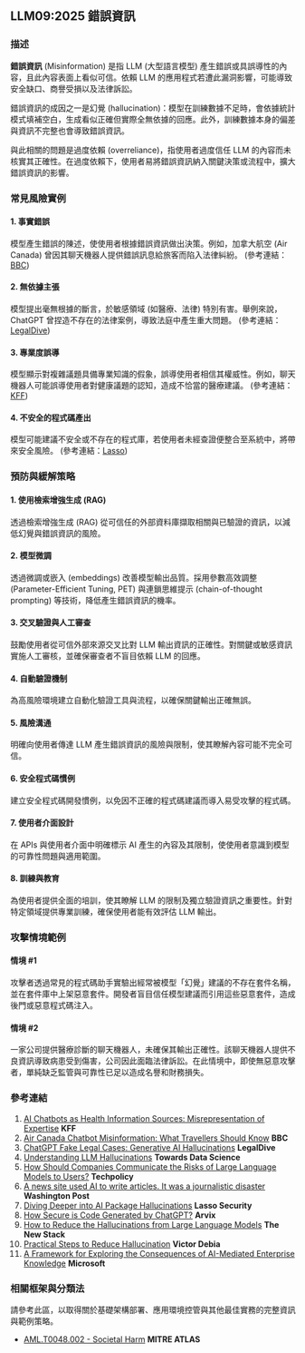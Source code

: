 ## LLM09:2025 錯誤資訊

### 描述

**錯誤資訊** (Misinformation) 是指 LLM (大型語言模型) 產生錯誤或具誤導性的內容，且此內容表面上看似可信。依賴 LLM 的應用程式若遭此漏洞影響，可能導致安全缺口、商譽受損以及法律訴訟。

錯誤資訊的成因之一是幻覺 (hallucination)：模型在訓練數據不足時，會依據統計模式填補空白，生成看似正確但實際全無依據的回應。此外，訓練數據本身的偏差與資訊不完整也會導致錯誤資訊。

與此相關的問題是過度依賴 (overreliance)，指使用者過度信任 LLM 的內容而未核實其正確性。在過度依賴下，使用者易將錯誤資訊納入關鍵決策或流程中，擴大錯誤資訊的影響。

### 常見風險實例

#### 1. 事實錯誤
模型產生錯誤的陳述，使使用者根據錯誤資訊做出決策。例如，加拿大航空 (Air Canada) 曾因其聊天機器人提供錯誤訊息給旅客而陷入法律糾紛。
(參考連結：[BBC](https://www.bbc.com/travel/article/20240222-air-canada-chatbot-misinformation-what-travellers-should-know))

#### 2. 無依據主張
模型提出毫無根據的斷言，於敏感領域 (如醫療、法律) 特別有害。舉例來說，ChatGPT 曾捏造不存在的法律案例，導致法庭中產生重大問題。
(參考連結：[LegalDive](https://www.legaldive.com/news/chatgpt-fake-legal-cases-generative-ai-hallucinations/651557/))

#### 3. 專業度誤導
模型顯示對複雜議題具備專業知識的假象，誤導使用者相信其權威性。例如，聊天機器人可能誤導使用者對健康議題的認知，造成不恰當的醫療建議。
(參考連結：[KFF](https://www.kff.org/health-misinformation-monitor/volume-05/))

#### 4. 不安全的程式碼產出
模型可能建議不安全或不存在的程式庫，若使用者未經查證便整合至系統中，將帶來安全風險。
(參考連結：[Lasso](https://www.lasso.security/blog/ai-package-hallucinations))

### 預防與緩解策略

#### 1. 使用檢索增強生成 (RAG)
透過檢索增強生成 (RAG) 從可信任的外部資料庫擷取相關與已驗證的資訊，以減低幻覺與錯誤資訊的風險。

#### 2. 模型微調
透過微調或嵌入 (embeddings) 改善模型輸出品質。採用參數高效調整 (Parameter-Efficient Tuning, PET) 與連鎖思維提示 (chain-of-thought prompting) 等技術，降低產生錯誤資訊的機率。

#### 3. 交叉驗證與人工審查
鼓勵使用者從可信外部來源交叉比對 LLM 輸出資訊的正確性。對關鍵或敏感資訊實施人工審核，並確保審查者不盲目依賴 LLM 的回應。

#### 4. 自動驗證機制
為高風險環境建立自動化驗證工具與流程，以確保關鍵輸出正確無誤。

#### 5. 風險溝通
明確向使用者傳達 LLM 產生錯誤資訊的風險與限制，使其瞭解內容可能不完全可信。

#### 6. 安全程式碼慣例
建立安全程式碼開發慣例，以免因不正確的程式碼建議而導入易受攻擊的程式碼。

#### 7. 使用者介面設計
在 APIs 與使用者介面中明確標示 AI 產生的內容及其限制，使使用者意識到模型的可靠性問題與適用範圍。

#### 8. 訓練與教育
為使用者提供全面的培訓，使其瞭解 LLM 的限制及獨立驗證資訊之重要性。針對特定領域提供專業訓練，確保使用者能有效評估 LLM 輸出。

### 攻擊情境範例

#### 情境 #1
攻擊者透過常見的程式碼助手實驗出經常被模型「幻覺」建議的不存在套件名稱，並在套件庫中上架惡意套件。開發者盲目信任模型建議而引用這些惡意套件，造成後門或惡意程式碼注入。

#### 情境 #2
一家公司提供醫療診斷的聊天機器人，未確保其輸出正確性。該聊天機器人提供不良資訊導致病患受到傷害，公司因此面臨法律訴訟。在此情境中，即使無惡意攻擊者，單純缺乏監管與可靠性已足以造成名譽和財務損失。

### 參考連結

1. [AI Chatbots as Health Information Sources: Misrepresentation of Expertise](https://www.kff.org/health-misinformation-monitor/volume-05/) **KFF**
2. [Air Canada Chatbot Misinformation: What Travellers Should Know](https://www.bbc.com/travel/article/20240222-air-canada-chatbot-misinformation-what-travellers-should-know) **BBC**
3. [ChatGPT Fake Legal Cases: Generative AI Hallucinations](https://www.legaldive.com/news/chatgpt-fake-legal-cases-generative-ai-hallucinations/651557/) **LegalDive**
4. [Understanding LLM Hallucinations](https://towardsdatascience.com/llm-hallucinations-ec831dcd7786) **Towards Data Science**
5. [How Should Companies Communicate the Risks of Large Language Models to Users?](https://techpolicy.press/how-should-companies-communicate-the-risks-of-large-language-models-to-users/) **Techpolicy**
6. [A news site used AI to write articles. It was a journalistic disaster](https://www.washingtonpost.com/media/2023/01/17/cnet-ai-articles-journalism-corrections/) **Washington Post**
7. [Diving Deeper into AI Package Hallucinations](https://www.lasso.security/blog/ai-package-hallucinations) **Lasso Security**
8. [How Secure is Code Generated by ChatGPT?](https://arxiv.org/abs/2304.09655) **Arvix**
9. [How to Reduce the Hallucinations from Large Language Models](https://thenewstack.io/how-to-reduce-the-hallucinations-from-large-language-models/) **The New Stack**
10. [Practical Steps to Reduce Hallucination](https://newsletter.victordibia.com/p/practical-steps-to-reduce-hallucination) **Victor Debia**
11. [A Framework for Exploring the Consequences of AI-Mediated Enterprise Knowledge](https://www.microsoft.com/en-us/research/publication/a-framework-for-exploring-the-consequences-of-ai-mediated-enterprise-knowledge-access-and-identifying-risks-to-workers/) **Microsoft**

### 相關框架與分類法

請參考此區，以取得關於基礎架構部署、應用環境控管與其他最佳實務的完整資訊與範例策略。

- [AML.T0048.002 - Societal Harm](https://atlas.mitre.org/techniques/AML.T0048) **MITRE ATLAS**
